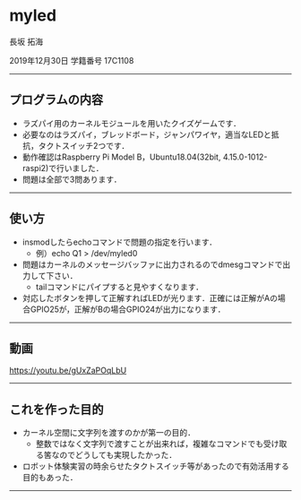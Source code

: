 # myled

長坂 拓海

2019年12月30日
学籍番号 17C1108

---

## プログラムの内容

* ラズパイ用のカーネルモジュールを用いたクイズゲームです．
* 必要なのはラズパイ，ブレッドボード，ジャンパワイヤ，適当なLEDと抵抗，タクトスイッチ2つです．
* 動作確認はRaspberry Pi Model B，Ubuntu18.04(32bit, 4.15.0-1012-raspi2)で行いました．
* 問題は全部で3問あります．

---

## 使い方

* insmodしたらechoコマンドで問題の指定を行います．
  * 例）echo Q1 > /dev/myled0
* 問題はカーネルのメッセージバッファに出力されるのでdmesgコマンドで出力して下さい．
  * tailコマンドにパイプすると見やすくなります．
* 対応したボタンを押して正解すればLEDが光ります．正確には正解がAの場合GPIO25が，正解がBの場合GPIO24が出力になります．

---

## 動画
https://youtu.be/gUxZaPOqLbU

---

## これを作った目的

* カーネル空間に文字列を渡すのかが第一の目的．
  * 整数ではなく文字列で渡すことが出来れば，複雑なコマンドでも受け取る筈なのでどうしても実現したかった．
* ロボット体験実習の時余らせたタクトスイッチ等があったので有効活用する目的もあった．

---
